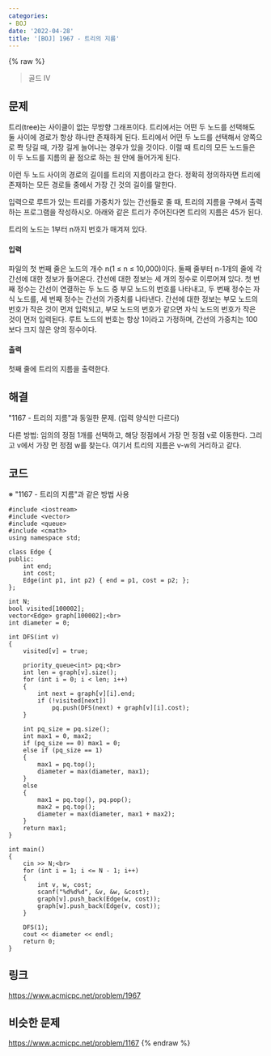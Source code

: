 ```yaml
---
categories:
- BOJ
date: '2022-04-28'
title: '[BOJ] 1967 - 트리의 지름'
---
```


{% raw %}
> 골드 IV<br>

## 문제
트리(tree)는 사이클이 없는 무방향 그래프이다. 트리에서는 어떤 두 노드를 선택해도 둘 사이에 경로가 항상 하나만 존재하게 된다. 트리에서 어떤 두 노드를 선택해서 양쪽으로 쫙 당길 때, 가장 길게 늘어나는 경우가 있을 것이다. 이럴 때 트리의 모든 노드들은 이 두 노드를 지름의 끝 점으로 하는 원 안에 들어가게 된다.

이런 두 노드 사이의 경로의 길이를 트리의 지름이라고 한다. 정확히 정의하자면 트리에 존재하는 모든 경로들 중에서 가장 긴 것의 길이를 말한다.

입력으로 루트가 있는 트리를 가중치가 있는 간선들로 줄 때, 트리의 지름을 구해서 출력하는 프로그램을 작성하시오. 아래와 같은 트리가 주어진다면 트리의 지름은 45가 된다.

트리의 노드는 1부터 n까지 번호가 매겨져 있다.

#### 입력
파일의 첫 번째 줄은 노드의 개수 n(1 ≤ n ≤ 10,000)이다. 둘째 줄부터 n-1개의 줄에 각 간선에 대한 정보가 들어온다. 간선에 대한 정보는 세 개의 정수로 이루어져 있다. 첫 번째 정수는 간선이 연결하는 두 노드 중 부모 노드의 번호를 나타내고, 두 번째 정수는 자식 노드를, 세 번째 정수는 간선의 가중치를 나타낸다. 간선에 대한 정보는 부모 노드의 번호가 작은 것이 먼저 입력되고, 부모 노드의 번호가 같으면 자식 노드의 번호가 작은 것이 먼저 입력된다. 루트 노드의 번호는 항상 1이라고 가정하며, 간선의 가중치는 100보다 크지 않은 양의 정수이다.

#### 출력
첫째 줄에 트리의 지름을 출력한다.

## 해결
"1167 - 트리의 지름"과 동일한 문제. (입력 양식만 다르다)

다른 방법: 임의의 정점 1개를 선택하고, 해당 정점에서 가장 먼 정점 v로 이동한다. 그리고 v에서 가장 먼 정점 w를 찾는다. 여기서 트리의 지름은 v-w의 거리하고 같다.

## 코드
※ "1167 - 트리의 지름"과 같은 방법 사용
```
#include <iostream>
#include <vector>
#include <queue>
#include <cmath>
using namespace std;

class Edge {
public:
	int end;
	int cost;
	Edge(int p1, int p2) { end = p1, cost = p2; };
};

int N;
bool visited[100002];
vector<Edge> graph[100002];<br>
int diameter = 0;

int DFS(int v)
{
	visited[v] = true;

	priority_queue<int> pq;<br>
	int len = graph[v].size();
	for (int i = 0; i < len; i++)
	{
		int next = graph[v][i].end;
		if (!visited[next])
			pq.push(DFS(next) + graph[v][i].cost);
	}

	int pq_size = pq.size();
	int max1 = 0, max2;
	if (pq_size == 0) max1 = 0;
	else if (pq_size == 1)
	{
		max1 = pq.top();
		diameter = max(diameter, max1);
	}
	else
	{
		max1 = pq.top(), pq.pop();
		max2 = pq.top();
		diameter = max(diameter, max1 + max2);
	}
	return max1;
}

int main()
{
	cin >> N;<br>
	for (int i = 1; i <= N - 1; i++)
	{
		int v, w, cost;
		scanf("%d%d%d", &v, &w, &cost);
		graph[v].push_back(Edge(w, cost));
		graph[w].push_back(Edge(v, cost));
	}

	DFS(1);
	cout << diameter << endl;
	return 0;
}
```

## 링크
https://www.acmicpc.net/problem/1967

## 비슷한 문제
https://www.acmicpc.net/problem/1167
{% endraw %}
